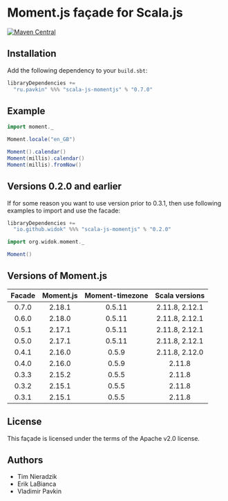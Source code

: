 # Moment.js façade for Scala.js

[![Maven Central](https://img.shields.io/maven-central/v/ru.pavkin/scala-js-momentjs_sjs0.6_2.11.svg)](https://github.com/vpavkin/scala-js-momentjs)

## Installation
Add the following dependency to your `build.sbt`:

```scala
libraryDependencies +=
  "ru.pavkin" %%% "scala-js-momentjs" % "0.7.0"
```

## Example
```scala
import moment._

Moment.locale("en_GB")

Moment().calendar()
Moment(millis).calendar()
Moment(millis).fromNow()
```

## Versions 0.2.0 and earlier
If for some reason you want to use version prior to 0.3.1, then use following examples to import and use the facade:

```scala
libraryDependencies +=
  "io.github.widok" %%% "scala-js-momentjs" % "0.2.0"
```

```scala
import org.widok.moment._

Moment()
```

## Versions of Moment.js

| Facade | Moment.js | Moment-timezone | Scala versions |
| :-----:|:---------:|:---------------:|:---------------:
| 0.7.0  | 2.18.1    | 0.5.11          | 2.11.8, 2.12.1 |
| 0.6.0  | 2.18.0    | 0.5.11          | 2.11.8, 2.12.1 |
| 0.5.1  | 2.17.1    | 0.5.11          | 2.11.8, 2.12.1 |
| 0.5.0  | 2.17.1    | 0.5.11          | 2.11.8, 2.12.1 |
| 0.4.1  | 2.16.0    | 0.5.9           | 2.11.8, 2.12.0 |
| 0.4.0  | 2.16.0    | 0.5.9           | 2.11.8         |
| 0.3.3  | 2.15.2    | 0.5.5           | 2.11.8         |
| 0.3.2  | 2.15.1    | 0.5.5           | 2.11.8         |
| 0.3.1  | 2.15.1    | 0.5.5           | 2.11.8         |

## License
This façade is licensed under the terms of the Apache v2.0 license.

## Authors
* Tim Nieradzik
* Erik LaBianca
* Vladimir Pavkin
